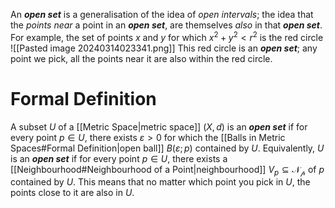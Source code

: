 An ***open set*** is a generalisation of the idea of *open intervals*; the idea that the *points near* a point in an ***open set***, are themselves *also* in that ***open set***. For example, the set of points $x$ and $y$ for which $x^2 + y^2 < r^2$ is the red circle
![[Pasted image 20240314023341.png]]
This red circle is an ***open set***; any point we pick, all the points near it are also within the red circle.

# Formal Definition
A subset $U$ of a [[Metric Space|metric space]] $(X,d)$ is an ***open set*** if for every point $p \in U$, there exists $\varepsilon>0$ for which the [[Balls in Metric Spaces#Formal Definition|open ball]] $B(\varepsilon;p)$ contained by $U$. Equivalently, $U$ is an ***open set*** if for every point $p \in U$, there exists a [[Neighbourhood#Neighbourhood of a Point|neighbourhood]] $V_{p} \subseteq \mathcal{N_{p}}$ of $p$ contained by $U$. This means that no matter which point you pick in $U$, the points close to it are also in $U$.